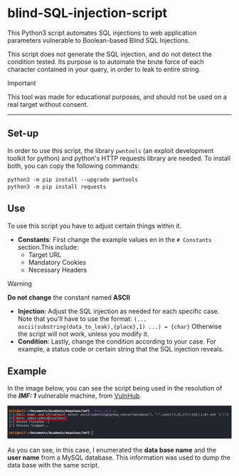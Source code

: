 # blind-SQL-injection-script
This Python3 script automates SQL injections to web application parameters vulnerable to Boolean-based Blind SQL Injections.

This script does not generate the SQL injection, and do not detect the condition tested. Its purpose is to automate the brute force of each character contained in your query, in order to leak to entire string.

> [!IMPORTANT]
> This tool was made for educational purposes, and should not be used on a real target without consent.

---
## Set-up 
In order to use this script, the library `pwntools` (an exploit development toolkit for python) and python's HTTP requests library are needed. To install both, you can copy the following commands: 

```
python3 -m pip install --upgrade pwntools
python3 -m pip install requests
```
## Use

To use this script you have to adjust certain things within it.

* **Constants**: First change the example values en in the `# Constants` section.This include:
    * Target URL
    * Mandatory Cookies
    * Necessary Headers 

> [!WARNING]
> **Do not change** the constant named **ASCII**

* **Injection**: Adjust the SQL injection as needed for each specific case. Note that you'll have to use the format:
 `(... ascii(substring(data_to_leak),{place},1) ...) = {char}`
Otherwise the script will not work, unless you modify it.
* **Condition**: Lastly, change the condition according to your case. For example, a status code or certain string that the SQL injection reveals.

## Example
In the image below, you can see the script being used in the resolution of the **_IMF: 1_** vulnerable machine, from [VulnHub](https://www.vulnhub.com/entry/imf-1,162/).

![Example image](/images/1.png)

As you can see, in this case, I enumerated the **data base name** and the **user name** from a MySQL database. This information was used to dump the data base with the same script.



